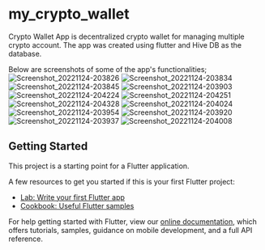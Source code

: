 # my_crypto_wallet

Crypto Wallet App is decentralized crypto wallet for managing multiple crypto account. The app was created using flutter and Hive DB as the database.

Below are screenshots of some of the app's functionalities;
![Screenshot_20221124-203826](https://user-images.githubusercontent.com/79043210/203862470-5938fcef-5081-48c6-93cc-eec6e8e12972.jpg)
![Screenshot_20221124-203834](https://user-images.githubusercontent.com/79043210/203861498-8f6f5a08-dea6-4d58-86b2-863bdfb20cf1.jpg)
![Screenshot_20221124-203845](https://user-images.githubusercontent.com/79043210/203862421-2b5c74f2-1b42-4c11-9d03-a04c72732107.jpg)
![Screenshot_20221124-203903](https://user-images.githubusercontent.com/79043210/203862458-5c49e695-ae6e-45c4-a575-e74cf5e802f4.jpg)
![Screenshot_20221124-204224](https://user-images.githubusercontent.com/79043210/203862367-bb227f9e-4565-498a-aeeb-fb09f1edf1d8.jpg)
![Screenshot_20221124-204251](https://user-images.githubusercontent.com/79043210/203862397-79ae9600-8732-41f8-a62e-ba96c69e5c42.jpg)
![Screenshot_20221124-204328](https://user-images.githubusercontent.com/79043210/203862386-d2e0ff9a-25d4-4ec6-9b04-468e231fc3a6.jpg)
![Screenshot_20221124-204024](https://user-images.githubusercontent.com/79043210/203862024-ad690e47-6dc9-4c6e-bcdd-f8f94c14fc49.jpg)
![Screenshot_20221124-203954](https://user-images.githubusercontent.com/79043210/203862377-924eb614-cf3b-4e11-ad90-64560e6f3fd4.jpg)
![Screenshot_20221124-203920](https://user-images.githubusercontent.com/79043210/203862431-0c23e66a-b2c2-47b1-9744-b8292a607220.jpg)
![Screenshot_20221124-203937](https://user-images.githubusercontent.com/79043210/203862462-4f57268f-85c5-456a-af1d-7d14cb261f68.jpg)
![Screenshot_20221124-204008](https://user-images.githubusercontent.com/79043210/203862481-10c75f33-f5e2-4d25-b741-b55fc909d6c2.jpg)



## Getting Started

This project is a starting point for a Flutter application.

A few resources to get you started if this is your first Flutter project:

- [Lab: Write your first Flutter app](https://flutter.dev/docs/get-started/codelab)
- [Cookbook: Useful Flutter samples](https://flutter.dev/docs/cookbook)

For help getting started with Flutter, view our
[online documentation](https://flutter.dev/docs), which offers tutorials,
samples, guidance on mobile development, and a full API reference.
